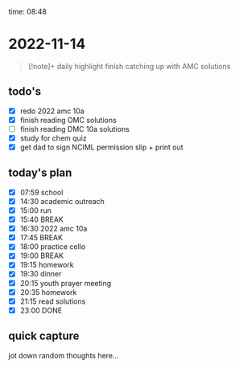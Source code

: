 time: 08:48

# 2022-11-14

>[!note]+ daily highlight
>finish catching up with AMC solutions

## todo's
- [x] redo 2022 amc 10a
- [x] finish reading OMC solutions
- [ ] finish reading DMC 10a solutions
- [x] study for chem quiz
- [x] get dad to sign NCIML permission slip + print out

## today's plan
- [x] 07:59 school
- [x] 14:30 academic outreach
- [x] 15:00 run
- [x] 15:40 BREAK
- [x] 16:30 2022 amc 10a
- [x] 17:45 BREAK
- [x] 18:00 practice cello
- [x] 19:00 BREAK
- [x] 19:15 homework
- [x] 19:30 dinner
- [x] 20:15 youth prayer meeting
- [x] 20:35 homework
- [x] 21:15 read solutions
- [x] 23:00 DONE

## quick capture
jot down random thoughts here...
